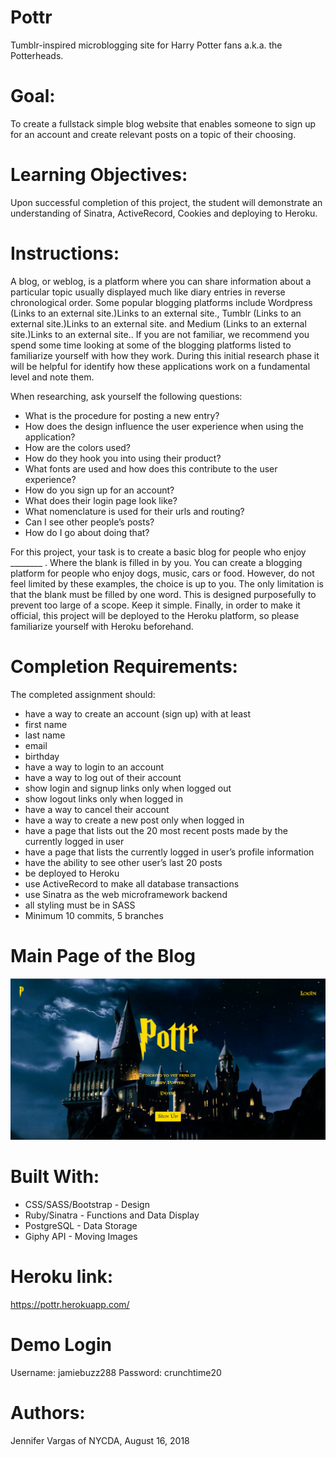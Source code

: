 # Pottr
Tumblr-inspired microblogging site for Harry Potter fans a.k.a. the Potterheads.

# Goal:
To create a fullstack simple blog website that enables someone to sign up for an account and create relevant posts on a topic of their choosing.

# Learning Objectives:  
Upon successful completion of this project, the student will demonstrate an understanding of Sinatra, ActiveRecord, Cookies and deploying to Heroku.

# Instructions:
A blog, or weblog, is a platform where you can share information about a particular topic usually displayed much like diary entries in reverse chronological order. Some popular blogging platforms include Wordpress (Links to an external site.)Links to an external site., Tumblr (Links to an external site.)Links to an external site. and Medium (Links to an external site.)Links to an external site.. If you are not familiar, we recommend you spend some time looking at some of the blogging platforms listed to familiarize yourself with how they work. During this initial research phase it will be helpful for identify how these applications work on a fundamental level and note them.

When researching, ask yourself the following questions:

- What is the procedure for posting a new entry?
- How does the design influence the user experience when using the application?
- How are the colors used?
- How do they hook you into using their product?
- What fonts are used and how does this contribute to the user experience?
- How do you sign up for an account?
- What does their login page look like?
- What nomenclature is used for their urls and routing?
- Can I see other people’s posts?
- How do I go about doing that?
 
For this project, your task is to create a basic blog for people who enjoy ________ . Where the blank is filled in by you. You can create a blogging platform for people who enjoy dogs, music, cars or food. However, do not feel limited by these examples, the choice is up to you. The only limitation is that the blank must be filled by one word. This is designed purposefully to prevent too large of a scope. Keep it simple. Finally, in order to make it official, this project will be deployed to the Heroku platform, so please familiarize yourself with Heroku beforehand.

# Completion Requirements:

The completed assignment should:

- have a way to create an account (sign up) with at least
- first name
- last name
- email
- birthday
- have a way to login to an account
- have a way to log out of their account
- show login and signup links only when logged out
- show logout links only when logged in
- have a way to cancel their account
- have a way to create a new post only when logged in
- have a page that lists out the 20 most recent posts made by the currently logged in user
- have a page that lists the currently logged in user’s profile information
- have the ability to see other user’s last 20 posts
- be deployed to Heroku
- use ActiveRecord to make all database transactions
- use Sinatra as the web microframework backend
- all styling must be in SASS
- Minimum 10 commits, 5 branches

# Main Page of the Blog
![alt text](https://github.com/jevargasv/Pottr/blob/master/Main%20Page.png)

# Built With:
- CSS/SASS/Bootstrap - Design
- Ruby/Sinatra - Functions and Data Display
- PostgreSQL - Data Storage
- Giphy API - Moving Images

# Heroku link:
https://pottr.herokuapp.com/

# Demo Login
Username: jamiebuzz288
Password: crunchtime20

# Authors:
Jennifer Vargas of NYCDA, August 16, 2018

